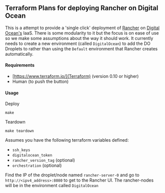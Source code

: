 ## Terraform Plans for deploying Rancher on Digital Ocean

This is a attempt to provide a 'single click' deployment of [Rancher](http://rancher.com) on [Digital Ocean's](http://digitalocean.com) IaaS. There is some modularity to it but the focus is on ease of use so we make some assumptions about the way it should work. It currently needs to create a new environment (called `DigitalOcean`) to add the DO Droplets to rather than using the `Default` environment that Rancher creates automatically.

#### Requirements

- [https://www.terraform.io/](Terraform) (version 0.10 or higher)
- Human (to push the button)

#### Usage

Deploy
```
make
```

Teardown
```
make teardown
```

Assumes you have the following terraform variables defined:

- `ssh_keys`
- `digitalocean_token`
- `rancher_version_tag` (optional)
- `orchestration` (optional)

Find the IP of the droplet/node named `rancher-server-0` and go to `http://<ipv4_address>:8080` to get to the Rancher UI. The rancher-nodes will be in the environment called `DigitalOcean`
